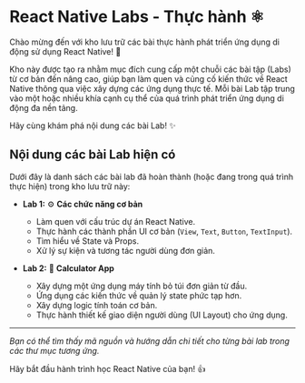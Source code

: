 # React Native Labs - Thực hành ⚛️

Chào mừng đến với kho lưu trữ các bài thực hành phát triển ứng dụng di động sử dụng React Native! 👋

Kho này được tạo ra nhằm mục đích cung cấp một chuỗi các bài tập (Labs) từ cơ bản đến nâng cao, giúp bạn làm quen và củng cố kiến thức về React Native thông qua việc xây dựng các ứng dụng thực tế. Mỗi bài Lab tập trung vào một hoặc nhiều khía cạnh cụ thể của quá trình phát triển ứng dụng di động đa nền tảng.

Hãy cùng khám phá nội dung các bài Lab! ✨

## Nội dung các bài Lab hiện có

Dưới đây là danh sách các bài lab đã hoàn thành (hoặc đang trong quá trình thực hiện) trong kho lưu trữ này:

* **Lab 1:** ⚙️ **Các chức năng cơ bản**
    * Làm quen với cấu trúc dự án React Native.
    * Thực hành các thành phần UI cơ bản (`View`, `Text`, `Button`, `TextInput`).
    * Tìm hiểu về State và Props.
    * Xử lý sự kiện và tương tác người dùng đơn giản.

* **Lab 2:** 🧮 **Calculator App**
    * Xây dựng một ứng dụng máy tính bỏ túi đơn giản từ đầu.
    * Ứng dụng các kiến thức về quản lý state phức tạp hơn.
    * Xây dựng logic tính toán cơ bản.
    * Thực hành thiết kế giao diện người dùng (UI Layout) cho ứng dụng.

---

*Bạn có thể tìm thấy mã nguồn và hướng dẫn chi tiết cho từng bài lab trong các thư mục tương ứng.*

Hãy bắt đầu hành trình học React Native của bạn! 👍
